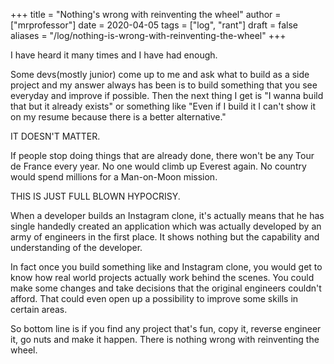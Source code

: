 +++
title = "Nothing's wrong with reinventing the wheel"
author = ["mrprofessor"]
date = 2020-04-05
tags = ["log", "rant"]
draft = false
aliases = "/log/nothing-is-wrong-with-reinventing-the-wheel"
+++

I have heard it many times and I have had enough.

Some devs(mostly junior) come up to me and ask what to build as a side
project and my answer always has been is to build something that you see
everyday and improve if possible. Then the next thing I get is "I wanna
build that but it already exists" or something like "Even if I build it
I can't show it on my resume because there is a better alternative."

IT DOESN'T MATTER.

If people stop doing things that are already done, there won't be any
Tour de France every year. No one would climb up Everest again. No
country would spend millions for a Man-on-Moon mission.

THIS IS JUST FULL BLOWN HYPOCRISY.

When a developer builds an Instagram clone, it's actually means that he
has single handedly created an application which was actually developed
by an army of engineers in the first place. It shows nothing but the
capability and understanding of the developer.

In fact once you build something like and Instagram clone, you would get
to know how real world projects actually work behind the scenes. You
could make some changes and take decisions that the original engineers
couldn't afford. That could even open up a possibility to improve some
skills in certain areas.

So bottom line is if you find any project that's fun, copy it, reverse
engineer it, go nuts and make it happen. There is nothing wrong with
reinventing the wheel.
